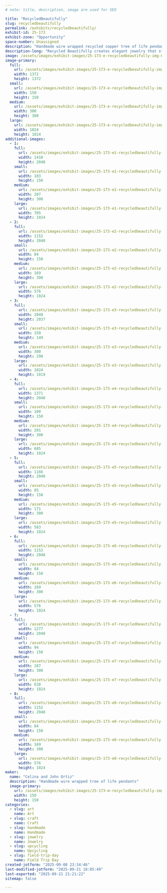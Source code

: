 ```yaml
---
# note: title, description, image are used for SEO

title: "RecycledBeautifully"
slug: recycledbeautifully
permalink: /exhibits/recycledbeautifully/
exhibit-id: 25-173
exhibit-zone: "Opportunity"
space-number: Unassigned
description: "Handmade wire wrapped recycled copper tree of life pendants"
description-long: "Recycled Beautifully creates elegant jewelry that starts as garbage. Celina Ortiz and her husband find discarded television sets and deconstruct them, removing the copper and aluminum wire in the process. With this valuable material in hand, they wrap the material around stone pendants in a tree-like design. The wire spans the width of the teardrop and oval forms, framing them with delicate branches that electrifyingly extend and wrap around the stone."
image: /assets/images/exhibit-images/25-173-e-recycledbeautifully-img-0904-4866-300x300.png
image-primary: 
  full:
    url: /assets/images/exhibit-images/25-173-e-recycledbeautifully-img-0904-4866-full.png
    width: 1372
    height: 1372
  small:
    url: /assets/images/exhibit-images/25-173-e-recycledbeautifully-img-0904-4866-150x150.png
    width: 150
    height: 150
  medium:
    url: /assets/images/exhibit-images/25-173-e-recycledbeautifully-img-0904-4866-300x300.png
    width: 300
    height: 300
  large:
    url: /assets/images/exhibit-images/25-173-e-recycledbeautifully-img-0904-4866-1024x1024.png
    width: 1024
    height: 1024
additional-images: 
  - 1:
    full:
      url: /assets/images/exhibit-images/25-173-e1-recycledbeautifully-img-0900-full.jpeg
      width: 1410
      height: 2048
    small:
      url: /assets/images/exhibit-images/25-173-e1-recycledbeautifully-img-0900-103x150.jpeg
      width: 103
      height: 150
    medium:
      url: /assets/images/exhibit-images/25-173-e1-recycledbeautifully-img-0900-207x300.jpeg
      width: 207
      height: 300
    large:
      url: /assets/images/exhibit-images/25-173-e1-recycledbeautifully-img-0900-705x1024.jpeg
      width: 705
      height: 1024
  - 2:
    full:
      url: /assets/images/exhibit-images/25-173-e2-recycledbeautifully-img-0903-full.jpeg
      width: 1152
      height: 2048
    small:
      url: /assets/images/exhibit-images/25-173-e2-recycledbeautifully-img-0903-84x150.jpeg
      width: 84
      height: 150
    medium:
      url: /assets/images/exhibit-images/25-173-e2-recycledbeautifully-img-0903-169x300.jpeg
      width: 169
      height: 300
    large:
      url: /assets/images/exhibit-images/25-173-e2-recycledbeautifully-img-0903-576x1024.jpeg
      width: 576
      height: 1024
  - 3:
    full:
      url: /assets/images/exhibit-images/25-173-e3-recycledbeautifully-img-0894-full.jpeg
      width: 2048
      height: 2037
    small:
      url: /assets/images/exhibit-images/25-173-e3-recycledbeautifully-img-0894-150x149.jpeg
      width: 150
      height: 149
    medium:
      url: /assets/images/exhibit-images/25-173-e3-recycledbeautifully-img-0894-300x298.jpeg
      width: 300
      height: 298
    large:
      url: /assets/images/exhibit-images/25-173-e3-recycledbeautifully-img-0894-1024x1019.jpeg
      width: 1024
      height: 1019
  - 4:
    full:
      url: /assets/images/exhibit-images/25-173-e4-recycledbeautifully-img-0902-full.jpeg
      width: 1371
      height: 2048
    small:
      url: /assets/images/exhibit-images/25-173-e4-recycledbeautifully-img-0902-100x150.jpeg
      width: 100
      height: 150
    medium:
      url: /assets/images/exhibit-images/25-173-e4-recycledbeautifully-img-0902-201x300.jpeg
      width: 201
      height: 300
    large:
      url: /assets/images/exhibit-images/25-173-e4-recycledbeautifully-img-0902-685x1024.jpeg
      width: 685
      height: 1024
  - 5:
    full:
      url: /assets/images/exhibit-images/25-173-e5-recycledbeautifully-img-0895-full.jpeg
      width: 1166
      height: 2048
    small:
      url: /assets/images/exhibit-images/25-173-e5-recycledbeautifully-img-0895-85x150.jpeg
      width: 85
      height: 150
    medium:
      url: /assets/images/exhibit-images/25-173-e5-recycledbeautifully-img-0895-171x300.jpeg
      width: 171
      height: 300
    large:
      url: /assets/images/exhibit-images/25-173-e5-recycledbeautifully-img-0895-583x1024.jpeg
      width: 583
      height: 1024
  - 6:
    full:
      url: /assets/images/exhibit-images/25-173-e6-recycledbeautifully-img-0898-full.jpeg
      width: 1152
      height: 2048
    small:
      url: /assets/images/exhibit-images/25-173-e6-recycledbeautifully-img-0898-84x150.jpeg
      width: 84
      height: 150
    medium:
      url: /assets/images/exhibit-images/25-173-e6-recycledbeautifully-img-0898-169x300.jpeg
      width: 169
      height: 300
    large:
      url: /assets/images/exhibit-images/25-173-e6-recycledbeautifully-img-0898-576x1024.jpeg
      width: 576
      height: 1024
  - 7:
    full:
      url: /assets/images/exhibit-images/25-173-e7-recycledbeautifully-img-0896-full.jpeg
      width: 1277
      height: 2048
    small:
      url: /assets/images/exhibit-images/25-173-e7-recycledbeautifully-img-0896-94x150.jpeg
      width: 94
      height: 150
    medium:
      url: /assets/images/exhibit-images/25-173-e7-recycledbeautifully-img-0896-187x300.jpeg
      width: 187
      height: 300
    large:
      url: /assets/images/exhibit-images/25-173-e7-recycledbeautifully-img-0896-638x1024.jpeg
      width: 638
      height: 1024
  - 8:
    full:
      url: /assets/images/exhibit-images/25-173-e8-recycledbeautifully-img-0899-full.jpeg
      width: 1152
      height: 2048
    small:
      url: /assets/images/exhibit-images/25-173-e8-recycledbeautifully-img-0899-84x150.jpeg
      width: 84
      height: 150
    medium:
      url: /assets/images/exhibit-images/25-173-e8-recycledbeautifully-img-0899-169x300.jpeg
      width: 169
      height: 300
    large:
      url: /assets/images/exhibit-images/25-173-e8-recycledbeautifully-img-0899-576x1024.jpeg
      width: 576
      height: 1024
maker: 
  name: "Celina and John Ortiz"
  description: "Handmade wire wrapped tree of life pendants"
  image-primary:
    url: /assets/images/exhibit-images/25-173-m-recycledbeautifully-img-0904-150x150.png
    width: 150
    height: 150
categories: 
  - slug: art
    name: Art
  - slug: craft
    name: Craft
  - slug: handmade
    name: Handmade
  - slug: jewelry
    name: Jewelry
  - slug: upcycling
    name: Upcycling
  - slug: field-trip-day
    name: Field Trip Day
created-jotform: "2025-09-08 23:34:46"
last-modified-jotform: "2025-09-21 18:05:49"
last-exported: "2025-09-21 21:21:22"
sitemap: false

---
```

